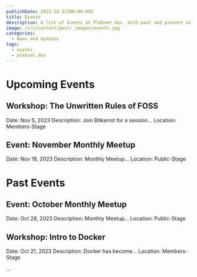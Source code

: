 ```yaml
---
publishDate: 2023-10-21T00:00:00Z
title: Events
description: A list of Events at Plebnet.dev, both past and present in Discord.
image: /src/content/post/_images/events.jpg
categories:
  - News and Updates
tags:
  - events
  - plebnet.dev
---
```


<!-- UPCOMING EVENTS -->
# Upcoming Events

## Workshop: The Unwritten Rules of FOSS
Date: Nov 5, 2023
Description: Join Bitkarrot for a session...
Location: Members-Stage

## Event: November Monthly Meetup
Date: Nov 18, 2023
Description: Monthly Meetup...
Location: Public-Stage

<!-- PAST EVENTS -->
# Past Events

## Event: October Monthly Meetup
Date: Oct 28, 2023
Description: Monthly Meetup...
Location: Public-Stage

## Workshop: Intro to Docker
Date: Oct 21, 2023
Description: Docker has become...
Location: Members-Stage

...
